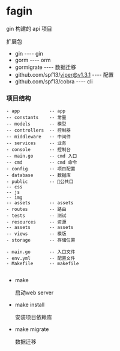 # fagin

gin 构建的 api 项目

扩展包

- gin                                   ---- gin
- gorm                                  ---- orm
- gormigrate                            ---- 数据迁移
- github.com/spf13/viper@v1.3.1         ---- 配置
- github.com/spf13/cobra                ---- cli 

### 项目结构

```
- app           -- app
-- constants    -- 常量
-- models       -- 模型
-- controllers  -- 控制器
-- middleware   -- 中间件
-- services     -- 业务
- console       -- 控制台
-- main.go      -- cmd 入口
-- cmd          -- cmd 命令
- config        -- 项目配置
- database      -- 数据库
- public        -- 公共口
-- css
-- js
-- img
-- assets       -- assets
- routes        -- 路由
- tests         -- 测试
- resources     -- 资源
-- assets       -- assets
-- views        -- 模版
- storage       -- 存储位置

- main.go       -- 入口文件
- env.yml       -- 配置文件
- Makefile      -- makefile


```

- make 

    启动web server

- make install 

    安装项目依赖库

- make migrate

    数据迁移



